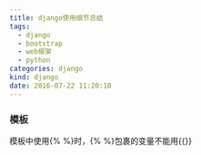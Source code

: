 ```yaml
---
title: django使用细节总结
tags:
  - django
  - bootstrap
  - web框架
  - python
categories: django
kind: django
date: 2016-07-22 11:20:10
---
```


### 模板
模板中使用{% %}时，{% %}包裹的变量不能用{{}}
